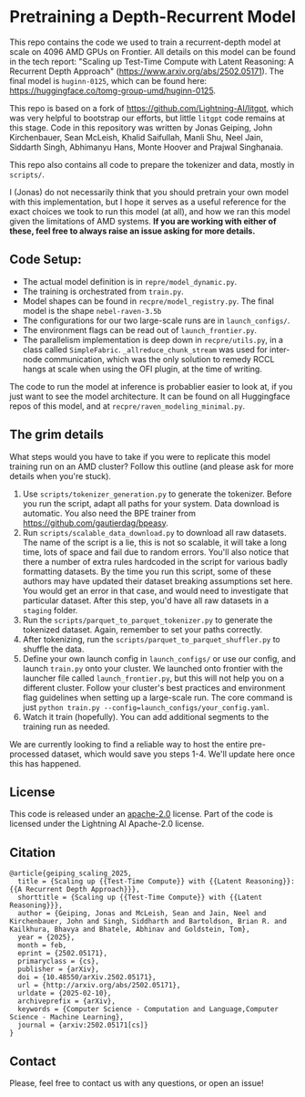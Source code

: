 # Pretraining a Depth-Recurrent Model

This repo contains the code we used to train a recurrent-depth model at scale on 4096 AMD GPUs on Frontier. All details on this model can be found in the tech report: "Scaling up Test-Time Compute with Latent Reasoning: A Recurrent Depth Approach" (https://www.arxiv.org/abs/2502.05171). The final model is `huginn-0125`, which can be found here: https://huggingface.co/tomg-group-umd/huginn-0125. 

This repo is based on a fork of https://github.com/Lightning-AI/litgpt, which was very helpful to bootstrap our efforts, but little `litgpt` code remains at this stage. Code in this repository was written by Jonas Geiping, John Kirchenbauer, Sean McLeish, Khalid Saifullah, Manli Shu, Neel Jain, Siddarth Singh, Abhimanyu Hans, Monte Hoover and Prajwal Singhanaia.

This repo also contains all code to prepare the tokenizer and data, mostly in `scripts/`. 

I (Jonas) do not necessarily think that you should pretrain your own model with this implementation, but I hope it serves as a useful reference for the exact choices we took to run this model (at all), and how we ran this model given the limitations of AMD systems. **If you are working with either of these, feel free to always raise an issue asking for more details.**


## Code Setup:
*  The actual model definition is in `repre/model_dynamic.py`.
*  The training is orchestrated from `train.py`.
*  Model shapes can be found in `recpre/model_registry.py`. The final model is the shape `nebel-raven-3.5b`
*  The configurations for our two large-scale runs are in `launch_configs/`. 
*  The environment flags can be read out of `launch_frontier.py`.
* The parallelism implementation is deep down in `recpre/utils.py`, in a class called `SimpleFabric`. `_allreduce_chunk_stream` was used for inter-node communication, which was the only solution to remedy RCCL hangs at scale when using the OFI plugin, at the time of writing.

The code to run the model at inference is probablier easier to look at, if you just want to see the model architecture.
It can be found on all Huggingface repos of this model, and at `recpre/raven_modeling_minimal.py`.



## The grim details

What steps would you have to take if you were to replicate this model training run on an AMD cluster? Follow this outline (and please ask for more details when you're stuck).

1. Use `scripts/tokenizer_generation.py` to generate the tokenizer. Before you run the script, adapt all paths for your system. Data download is automatic. You also need the BPE trainer from https://github.com/gautierdag/bpeasy.
2. Run `scripts/scalable_data_download.py` to download all raw datasets. The name of the script is a lie, this is not so scalable, it will take a long time, lots of space and fail due to random errors. You'll also notice that there a number of extra rules hardcoded in the script for various badly formatting datasets. By the time you run this script, some of these authors may have updated their dataset breaking assumptions set here. You would get an error in that case, and would need to investigate that particular dataset. After this step, you'd have all raw datasets in a `staging` folder.
3. Run the `scripts/parquet_to_parquet_tokenizer.py` to generate the tokenized dataset. Again, remember to set your paths correctly.
4. After tokenizing, run the `scripts/parquet_to_parquet_shuffler.py` to shuffle the data.
5. Define your own launch config in `launch_configs/` or use our config, and launch `train.py` onto your cluster. We launched onto frontier with the launcher file called `launch_frontier.py`, but this will not help you on a different cluster. Follow your cluster's best practices and environment flag guidelines when setting up a large-scale run. The core command is just `python train.py --config=launch_configs/your_config.yaml`.
6. Watch it train (hopefully). You can add additional segments to the training run as needed.

We are currently looking to find a reliable way to host the entire pre-processed dataset, which would save you steps 1-4. We'll update here once this has happened.

## License
This code is released under an [apache-2.0](https://choosealicense.com/licenses/apache-2.0/)  license. Part of the code is licensed under the Lightning AI Apache-2.0 license.

## Citation
```
@article{geiping_scaling_2025,
  title = {Scaling up {{Test-Time Compute}} with {{Latent Reasoning}}: {{A Recurrent Depth Approach}}},
  shorttitle = {Scaling up {{Test-Time Compute}} with {{Latent Reasoning}}},
  author = {Geiping, Jonas and McLeish, Sean and Jain, Neel and Kirchenbauer, John and Singh, Siddharth and Bartoldson, Brian R. and Kailkhura, Bhavya and Bhatele, Abhinav and Goldstein, Tom},
  year = {2025},
  month = feb,
  eprint = {2502.05171},
  primaryclass = {cs},
  publisher = {arXiv},
  doi = {10.48550/arXiv.2502.05171},
  url = {http://arxiv.org/abs/2502.05171},
  urldate = {2025-02-10},
  archiveprefix = {arXiv},
  keywords = {Computer Science - Computation and Language,Computer Science - Machine Learning},
  journal = {arxiv:2502.05171[cs]}
}
```

## Contact
Please, feel free to contact us with any questions, or open an issue!
